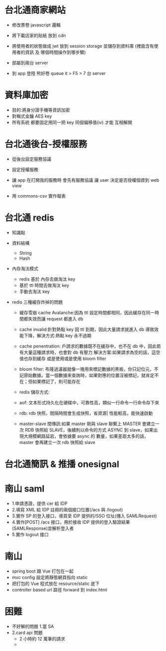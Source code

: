 # 台北通商家網站

- 修改票卷 javascript 邏輯
- 將下載店家的貼紙 放到 cdn
- 將使用者的狀態做成 jwt 放到 session storage 並儲存到資料庫 (裡面含有使用者的資訊 及 哪個時間操作到哪步驟)
- 部屬到兩台 server

- 到 app 登陸 熊好卷 queue it > F5 > 7 台 server

# 資料庫加密

- 目的:將身分證手機等資訊加密
- 對稱式金鑰 AES key
- 所有系統 都要固定用同一把 key 同個偏移值(iv) 才能 互相解開

# 台北通後台-授權服務

- 從後台設定服務協議

- 設定授權服務

- 讓 app 在打開我的服務時 會先有服務協議 讓 user 決定是否授權個資到 web view

- 用 commons-csv 實作報表

# 台北通 redis

- 知識點
- 資料結構
  - String
  - Hash
- 內存淘汰模式
  - redis 基於 內存去做淘汰 key
  - 基於 ttl 時間去做淘汰 key
  - 手動去淘汰 key
- redis 三種緩存炸掉的問題

  - 緩存雪崩 cache Avalanche:因為 ttl 設定時間都相同，因此緩存在同一時間都失效而讓 request 都進入 db
  - cache invalid:針對熱點 key 因 ttl 到期，因此大量請求就進入 db 導致效能下降，解決方式:熱點 key 永不過期

  - cache penentration:
    戶請求的數據既不在緩存中，也不在 db 中，因此若有大量這種請求時，也會對 db 有壓力
    解決方案:如果請求為空的話，這空值也存到緩存
    或是使用或是使用 bloom filter
  - bloom filter:
    布隆過濾器就像一塊用來標記數據的黑板，你只記位元，不記原始數據。當一個數據來查詢時，如果對應的位置沒被標記，就肯定不在；但如果標記了，則可能存在

  - redis 儲存方式:
  - aof: 文本形式持久化在硬碟中，可靠性高，類似一行命令一行命令存下來
  - rdb: rdb 快照，間隔時間會生成快照，省資源| 性能較高，能快速啟動
  - master-slave 間傳訊:如果 master 剛與 slave 聯繫上 MASTER 會建立一次 RDB 快照給 SLAVE，後續則以命令的方式 ASYNC 到 slave，如果出現大規模網路延宕，會依據要 async 的
    數量，如果差距太多的話，master 會再建立一次 rdb 快照給 slave

# 台北通簡訊 & 推播 onesignal

# 南山 saml

- 1.申請憑證，提供 cer 給 IDP
- 2.填寫 XML 給 IDP 註冊的兩個接口位置(/acs 與 /logout)
- 3.實作 SP 的登入接口，導頁至 IDP 提供的/SSO 位址(傳入 SAMLRequest)
- 4.實作[POST] /acs 接口，用於接收 IDP 提供的登入驗證結果(SAMLResponse)並解析登入者
- 5.實作 logout 接口

# 南山

- spring boot 跟 Vue 打包在一起
- mvc config 設定將靜態網頁指向 static
- 把打包的 Vue 程式放在 resource/static 底下
- controller based url 路徑 forward 到 index.html

# 困難

- 不好解的問題 1.當 SA
- 2.card api 問題
  - 2 小時約 12 萬筆的請求
  -
